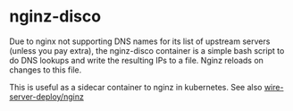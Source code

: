 # nginz-disco

Due to nginx not supporting DNS names for its list of upstream servers (unless you pay extra), the nginz-disco container is a simple bash script to do DNS lookups and write the resulting IPs to a file. Nginz reloads on changes to this file. 

This is useful as a sidecar container to nginz in kubernetes. See also [wire-server-deploy/nginz](https://github.com/wireapp/wire-server-deploy/charts/nginz/)

